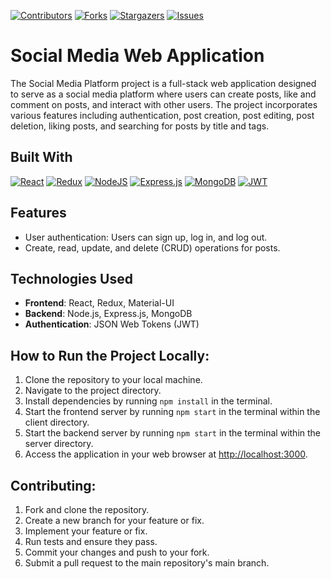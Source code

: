 [![Contributors][contributors-shield]][contributors-url]
[![Forks][forks-shield]][forks-url]
[![Stargazers][stars-shield]][stars-url]
[![Issues][issues-shield]][issues-url]

# Social Media Web Application
The Social Media Platform project is a full-stack web application designed to serve as a social media platform where users can create posts, like and comment on posts, and interact with other users. The project incorporates various features including authentication, post creation, post editing, post deletion, liking posts, and searching for posts by title and tags.

## Built With
[![React][React.js]][React-url]
[![Redux][Redux]][Redux-url]
[![NodeJS][NodeJS]][NodeJS-url]
[![Express.js][ExpressJS]][ExpressJS-url]
[![MongoDB][MongoDB]][MongoDB-url]
[![JWT][JWT]][JWT-url]

## Features
- User authentication: Users can sign up, log in, and log out.
- Create, read, update, and delete (CRUD) operations for posts.

## Technologies Used
- **Frontend**: React, Redux, Material-UI
- **Backend**: Node.js, Express.js, MongoDB
- **Authentication**: JSON Web Tokens (JWT)

## How to Run the Project Locally:

1. Clone the repository to your local machine.
2. Navigate to the project directory.
3. Install dependencies by running `npm install` in the terminal.
4. Start the frontend server by running `npm start` in the terminal within the client directory.
5. Start the backend server by running `npm start` in the terminal within the server directory.
6. Access the application in your web browser at [http://localhost:3000](http://localhost:3000).

## Contributing:

1. Fork and clone the repository.
2. Create a new branch for your feature or fix.
3. Implement your feature or fix.
4. Run tests and ensure they pass.
5. Commit your changes and push to your fork.
6. Submit a pull request to the main repository's main branch.


<!-- MARKDOWN LINKS & IMAGES -->
<!-- https://www.markdownguide.org/basic-syntax/#reference-style-links -->
[contributors-shield]: https://img.shields.io/github/contributors/SinghAstra/Social-Media-WebApp.svg?style=for-the-badge
[contributors-url]: https://github.com/SinghAstra/Social-Media-WebApp/graphs/contributors
[forks-shield]: https://img.shields.io/github/forks/SinghAstra/Social-Media-WebApp.svg?style=for-the-badge
[forks-url]: https://github.com/SinghAstra/Social-Media-WebApp/network/members
[stars-shield]: https://img.shields.io/github/stars/SinghAstra/Social-Media-WebApp.svg?style=for-the-badge
[stars-url]: https://github.com/SinghAstra/Social-Media-WebApp/stargazers
[issues-shield]: https://img.shields.io/github/issues/SinghAstra/Social-Media-WebApp.svg?style=for-the-badge
[issues-url]: https://github.com/SinghAstra/Social-Media-WebApp/issues
[product-screenshot]: images/screenshot.png
[React.js]: https://img.shields.io/badge/React-20232A?style=for-the-badge&logo=react&logoColor=61DAFB
[React-url]: https://reactjs.org/
[Redux]:https://img.shields.io/badge/redux-%23593d88.svg?style=for-the-badge&logo=redux&logoColor=white
[Redux-url]:https://redux.js.org/
[NodeJS]:https://img.shields.io/badge/node.js-6DA55F?style=for-the-badge&logo=node.js&logoColor=white
[NodeJS-url]:https://nodejs.org/en
[ExpressJS]:https://img.shields.io/badge/express.js-%23404d59.svg?style=for-the-badge&logo=express&logoColor=%2361DAFB
[ExpressJS-url]:https://expressjs.com/
[MongoDB]:https://img.shields.io/badge/MongoDB-%234ea94b.svg?style=for-the-badge&logo=mongodb&logoColor=white
[MongoDB-url]:https://www.mongodb.com/
[JWT]:https://img.shields.io/badge/JWT-black?style=for-the-badge&logo=JSON%20web%20tokens
[JWT-url]:https://jwt.io/




